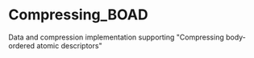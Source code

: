 # Compressing_BOAD

Data and compression implementation supporting "Compressing body-ordered atomic descriptors"
